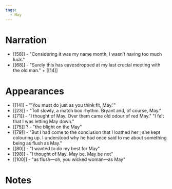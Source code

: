 ```yaml
---
tags:
  - May
---
```

# Narration
- [[58]] - "Considering it was my name month, I wasn’t having too much luck."
- [[68]] - "Surely this has eavesdropped at my last crucial meeting with the old man." + [[14]]
# Appearances
- [[14]] - "'You must do just as you think fit, May.'"
- [[23]] - "Toll slowly, a match box rhythm. Bryant and, of course, May."
- [[71]] - "I thought of May. Over them came old odour of red May." "I felt that I was letting May down."
- [[75]] ? - "the blight on the May"
- [[79]] - "But I had come to the conclusion that I loathed her ; she kept colouring up. I understood why he had once said to me about something being as flush as May."
- [[80]]  - "I wanted to do my best for May"
- [[98]] - "I thought of May. May be. May be not"
- [[100]] - "as flush—oh, you wicked woman—as May"
# Notes


